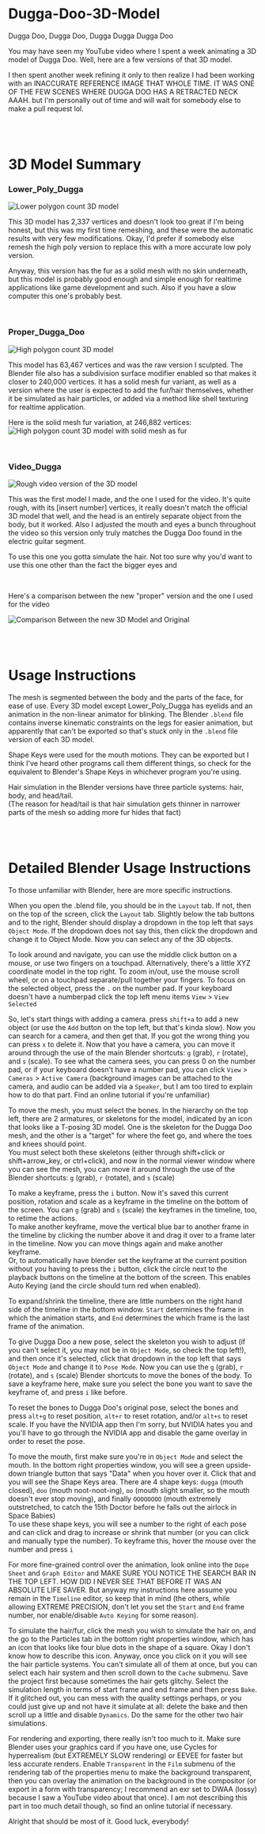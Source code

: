 # Dugga-Doo-3D-Model
Dugga Doo, Dugga Doo, Dugga Dugga Dugga Doo

You may have seen my YouTube video where I spent a week animating a 3D model of Dugga Doo. Well, here are a few versions of that 3D model.

I then spent another week refining it only to then realize I had been working with an INACCURATE REFERENCE IMAGE THAT WHOLE TIME. IT WAS ONE OF THE FEW SCENES WHERE DUGGA DOO HAS A RETRACTED NECK AAAH. but I'm personally out of time and will wait for somebody else to make a pull request lol.

<br><br>

# 3D Model Summary

### Lower_Poly_Dugga
![Lower polygon count 3D model](https://github.com/DoctorWhoFan1234/Dugga-Doo-3D-Model/blob/main/lower_poly_dugga/preview_images/low_poly_preview.gif)

This 3D model has 2,337 vertices and doesn't look too great if I'm being honest, but this was my first time remeshing, and these were the automatic results with very few modifications. Okay, I'd prefer if somebody else remesh the high poly version to replace this with a more accurate low poly version.

Anyway, this version has the fur as a solid mesh with no skin underneath, but this model is probably good enough and simple enough for realtime applications like game development and such. Also if you have a slow computer this one's probably best.

<br>

### Proper_Dugga_Doo
![High polygon count 3D model](https://github.com/DoctorWhoFan1234/Dugga-Doo-3D-Model/blob/main/proper_dugga_doo/preview_images/preview.gif)

This model has 63,467 vertices and was the raw version I sculpted. The Blender file also has a subdivision surface modifier enabled so that makes it closer to 240,000 vertices. It has a solid mesh fur variant, as well as a version where the user is expected to add the fur/hair themselves, whether it be simulated as hair particles, or added via a method like shell texturing for realtime application.

Here is the solid mesh fur variation, at 246,882 vertices:<br>
![High polygon count 3D model with solid mesh as fur](https://github.com/DoctorWhoFan1234/Dugga-Doo-3D-Model/blob/main/proper_dugga_doo/preview_images/mesh_fur.gif)

<br>

### Video_Dugga
![Rough video version of the 3D model](https://github.com/DoctorWhoFan1234/Dugga-Doo-3D-Model/blob/main/video_dugga/preview_images/preview.gif)

This was the first model I made, and the one I used for the video. It's quite rough, with its [insert number] vertices, it really doesn't match the official 3D model that well, and the head is an entirely separate object from the body, but it worked. Also I adjusted the mouth and eyes a bunch throughout the video so this version only truly matches the Dugga Doo found in the electric guitar segment.

To use this one you gotta simulate the hair. Not too sure why you'd want to use this one other than the fact the bigger eyes and 

<br>

Here's a comparison between the new "proper" version and the one I used for the video

![Comparison Between the new 3D Model and Original](https://github.com/DoctorWhoFan1234/Dugga-Doo-3D-Model/blob/main/proper_dugga_doo/preview_images/comparison.gif)

<br><br>

# Usage Instructions
The mesh is segmented between the body and the parts of the face, for ease of use. Every 3D model except Lower_Poly_Dugga has eyelids and an animation in the non-linear animator for blinking. The Blender `.blend` file contains inverse kinematic constraints on the legs for easier animation, but apparently that can't be exported so that's stuck only in the `.blend` file version of each 3D model.

Shape Keys were used for the mouth motions. They can be exported but I think I've heard other programs call them different things, so check for the equivalent to Blender's Shape Keys in whichever program you're using.

Hair simulation in the Blender versions have three particle systems: hair, body, and head/tail.<br>(The reason for head/tail is that hair simulation gets thinner in narrower parts of the mesh so adding more fur hides that fact)

<br><br>

# Detailed Blender Usage Instructions
To those unfamiliar with Blender, here are more specific instructions.

When you open the .blend file, you should be in the `Layout` tab. If not, then on the top of the screen, click the `Layout` tab. Slightly below the tab buttons and to the right, Blender should display a dropdown in the top left that says `Object Mode`. If the dropdown does not say this, then click the dropdown and change it to Object Mode. Now you can select any of the 3D objects.

To look around and navigate, you can use the middle click button on a mouse, or use two fingers on a touchpad. Alternatively, there's a little XYZ coordinate model in the top right. To zoom in/out, use the mouse scroll wheel, or on a touchpad separate/pull together your fingers. To focus on the selected object, press the `.` on the number pad. If your keyboard doesn't have a numberpad click the top left menu items `View` > `View Selected`

So, let's start things with adding a camera. press `shift+a` to add a new object (or use the `Add` button on the top left, but that's kinda slow). Now you can search for a camera, and then get that. If you got the wrong thing you can press `x` to delete it. Now that you have a camera, you can move it around through the use of the main Blender shortcuts: `g` (grab), `r` (rotate), and `s` (scale). To see what the camera sees, you can press 0 on the number pad, or if your keyboard doesn't have a number pad, you can click `View` > `Cameras` > `Active Camera`
(background images can be attached to the camera, and audio can be added via a `Speaker`, but I am too tired to explain how to do that part. Find an online tutorial if you're unfamiliar)

To move the mesh, you must select the bones. In the hierarchy on the top left, there are 2 armatures, or skeletons for the model, indicated by an icon that looks like a T-posing 3D model. One is the skeleton for the Dugga Doo mesh, and the other is a "target" for where the feet go, and where the toes and knees should point.<br>You must select both these skeletons (either through shift+click or shift+arrow_key, or ctrl+click), and now in the normal viewer window where you can see the mesh, you can move it around through the use of the Blender shortcuts: `g` (grab), `r` (rotate), and `s` (scale)

To make a keyframe, press the `i` button. Now it's saved this current position, rotation and scale as a keyframe in the timeline on the bottom of the screen. You can `g` (grab) and `s` (scale) the keyframes in the timeline, too, to retime the actions.<br>To make another keyframe, move the vertical blue bar to another frame in the timeline by clicking the number above it and drag it over to a frame later in the timeline. Now you can move things again and make another keyframe.<br>Or, to automatically have blender set the keyframe at the current position without you having to press the `i` button, click the circle next to the playback buttons on the timeline at the bottom of the screen. This enables Auto Keying (and the circle should turn red when enabled).

To expand/shrink the timeline, there are little numbers on the right hand side of the timeline in the bottom window. `Start` determines the frame in which the animation starts, and `End` determines the which frame is the last frame of the animation.

To give Dugga Doo a new pose, select the skeleton you wish to adjust (if you can't select it, you may not be in `Object Mode`, so check the top left!), and then once it's selected, click that dropdown in the top left that says `Object Mode` and change it to `Pose Mode`. Now you can use the `g` (grab), `r` (rotate), and `s` (scale) Blender shortcuts to move the bones of the body. To save a keyframe here, make sure you select the bone you want to save the keyframe of, and press `i` like before.

To reset the bones to Dugga Doo's original pose, select the bones and press `alt+g` to reset position, `alt+r` to reset rotation, and/or `alt+s` to reset scale. If you have the NVIDIA app then I'm sorry, but NVIDIA hates you and you'll have to go through the NVIDIA app and disable the game overlay in order to reset the pose.

To move the mouth, first make sure you're in `Object Mode` and select the mouth. In the bottom right properties window, you will see a green upside-down triangle button that says "Data" when you hover over it. Click that and you will see the Shape Keys area. There are 4 shape keys: `dugga` (mouth closed), `doo` (mouth noot-noot-ing), `oo` (mouth slight smaller, so the mouth doesn't ever stop moving), and finally `OOOOOOOO` (mouth extremely outstretched, to catch the 15th Doctor before he falls out the airlock in Space Babies)<br>To use these shape keys, you will see a number to the right of each pose and can click and drag to increase or shrink that number (or you can click and manually type the number). To keyframe this, hover the mouse over the number and press `i`

For more fine-grained control over the animation, look online into the `Dope Sheet` and `Graph Editor` and MAKE SURE YOU NOTICE THE SEARCH BAR IN THE TOP LEFT. HOW DID I NEVER SEE THAT BEFORE IT WAS AN ABSOLUTE LIFE SAVER. But anyway my instructions here assume you remain in the `Timeline` editor, so keep that in mind (the others, while allowing EXTREME PRECISION, don't let you set the `Start` and `End` frame number, nor enable/disable `Auto Keying` for some reason).

To simulate the hair/fur, click the mesh you wish to simulate the hair on, and the go to the Particles tab in the bottom right properties window, which has an icon that looks like four blue dots in the shape of a square. Okay I don't know how to describe this icon. Anyway, once you click on it you will see the hair particle systems. You can't simulate all of them at once, but you can select each hair system and then scroll down to the `Cache` submenu. Save the project first because sometimes the hair gets glitchy. Select the simulation length in terms of start frame and end frame and then press `Bake`. If it glitched out, you can mess with the quality settings perhaps, or you could just give up and not have it simulate at all: delete the bake and then scroll up a little and disable `Dynamics`. Do the same for the other two hair simulations.

For rendering and exporting, there really isn't too much to it. Make sure Blender uses your graphics card if you have one, use Cycles for hyperrealism (but EXTREMELY SLOW rendering) or EEVEE for faster but less accurate renders. Enable `Transparent` in the `Film` submenu of the rendering tab of the properties menu to make the background transparent, then you can overlay the animation on the background in the compositor (or export in a form with transparency; I recommend an exr set to DWAA (lossy) because I saw a YouTube video about that once). I am not describing this part in too much detail though, so find an online tutorial if necessary.

Alright that should be most of it. Good luck, everybody!